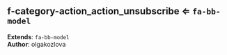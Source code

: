 <a name="module_f-category-action_action_unsubscribe"></a>

## f-category-action\_action\_unsubscribe ⇐ <code>fa-bb-model</code>
**Extends**: <code>fa-bb-model</code>  
**Author**: olgakozlova  
